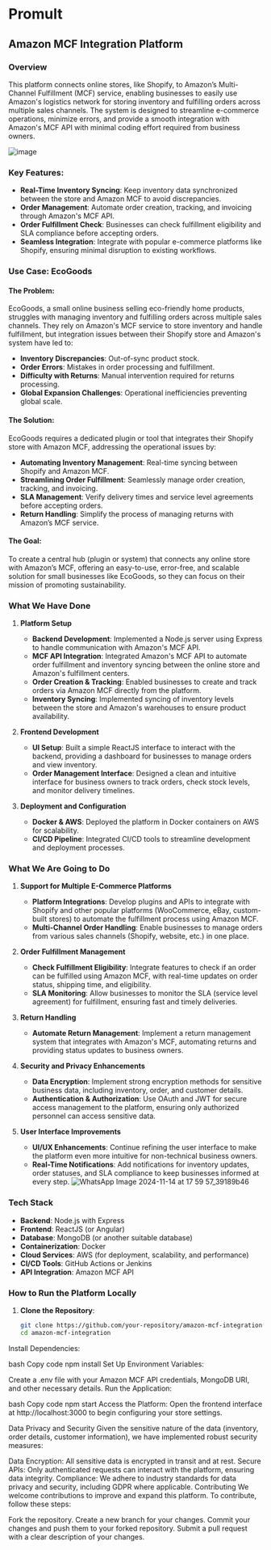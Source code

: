# Promult
## Amazon MCF Integration Platform

### Overview
This platform connects online stores, like Shopify, to Amazon’s Multi-Channel Fulfillment (MCF) service, enabling businesses to easily use Amazon's logistics network for storing inventory and fulfilling orders across multiple sales channels. The system is designed to streamline e-commerce operations, minimize errors, and provide a smooth integration with Amazon's MCF API with minimal coding effort required from business owners.

![image](https://github.com/user-attachments/assets/3559a829-d5de-4b5a-ab1e-1fc4fd60ce9d)


### Key Features:
- **Real-Time Inventory Syncing**: Keep inventory data synchronized between the store and Amazon MCF to avoid discrepancies.
- **Order Management**: Automate order creation, tracking, and invoicing through Amazon's MCF API.
- **Order Fulfillment Check**: Businesses can check fulfillment eligibility and SLA compliance before accepting orders.
- **Seamless Integration**: Integrate with popular e-commerce platforms like Shopify, ensuring minimal disruption to existing workflows.

### Use Case: EcoGoods
#### The Problem:
EcoGoods, a small online business selling eco-friendly home products, struggles with managing inventory and fulfilling orders across multiple sales channels. They rely on Amazon's MCF service to store inventory and handle fulfillment, but integration issues between their Shopify store and Amazon's system have led to:
- **Inventory Discrepancies**: Out-of-sync product stock.
- **Order Errors**: Mistakes in order processing and fulfillment.
- **Difficulty with Returns**: Manual intervention required for returns processing.
- **Global Expansion Challenges**: Operational inefficiencies preventing global scale.

#### The Solution:
EcoGoods requires a dedicated plugin or tool that integrates their Shopify store with Amazon MCF, addressing the operational issues by:
- **Automating Inventory Management**: Real-time syncing between Shopify and Amazon MCF.
- **Streamlining Order Fulfillment**: Seamlessly manage order creation, tracking, and invoicing.
- **SLA Management**: Verify delivery times and service level agreements before accepting orders.
- **Return Handling**: Simplify the process of managing returns with Amazon’s MCF service.

#### The Goal:
To create a central hub (plugin or system) that connects any online store with Amazon’s MCF, offering an easy-to-use, error-free, and scalable solution for small businesses like EcoGoods, so they can focus on their mission of promoting sustainability.

### What We Have Done
1. **Platform Setup**
    - **Backend Development**: Implemented a Node.js server using Express to handle communication with Amazon's MCF API.
    - **MCF API Integration**: Integrated Amazon's MCF API to automate order fulfillment and inventory syncing between the online store and Amazon's fulfillment centers.
    - **Order Creation & Tracking**: Enabled businesses to create and track orders via Amazon MCF directly from the platform.
    - **Inventory Syncing**: Implemented syncing of inventory levels between the store and Amazon's warehouses to ensure product availability.

2. **Frontend Development**
    - **UI Setup**: Built a simple ReactJS interface to interact with the backend, providing a dashboard for businesses to manage orders and view inventory.
    - **Order Management Interface**: Designed a clean and intuitive interface for business owners to track orders, check stock levels, and monitor delivery timelines.

3. **Deployment and Configuration**
    - **Docker & AWS**: Deployed the platform in Docker containers on AWS for scalability.
    - **CI/CD Pipeline**: Integrated CI/CD tools to streamline development and deployment processes.

### What We Are Going to Do
1. **Support for Multiple E-Commerce Platforms**
    - **Platform Integrations**: Develop plugins and APIs to integrate with Shopify and other popular platforms (WooCommerce, eBay, custom-built stores) to automate the fulfillment process using Amazon MCF.
    - **Multi-Channel Order Handling**: Enable businesses to manage orders from various sales channels (Shopify, website, etc.) in one place.

2. **Order Fulfillment Management**
    - **Check Fulfillment Eligibility**: Integrate features to check if an order can be fulfilled using Amazon MCF, with real-time updates on order status, shipping time, and eligibility.
    - **SLA Monitoring**: Allow businesses to monitor the SLA (service level agreement) for fulfillment, ensuring fast and timely deliveries.

3. **Return Handling**
    - **Automate Return Management**: Implement a return management system that integrates with Amazon's MCF, automating returns and providing status updates to business owners.

4. **Security and Privacy Enhancements**
    - **Data Encryption**: Implement strong encryption methods for sensitive business data, including inventory, order, and customer details.
    - **Authentication & Authorization**: Use OAuth and JWT for secure access management to the platform, ensuring only authorized personnel can access sensitive data.

5. **User Interface Improvements**
    - **UI/UX Enhancements**: Continue refining the user interface to make the platform even more intuitive for non-technical business owners.
    - **Real-Time Notifications**: Add notifications for inventory updates, order statuses, and SLA compliance to keep businesses informed at every step.
![WhatsApp Image 2024-11-14 at 17 59 57_39189b46](https://github.com/user-attachments/assets/c28138e1-3078-491e-8ec3-3044c9886c89)


### Tech Stack
- **Backend**: Node.js with Express
- **Frontend**: ReactJS (or Angular)
- **Database**: MongoDB (or another suitable database)
- **Containerization**: Docker
- **Cloud Services**: AWS (for deployment, scalability, and performance)
- **CI/CD Tools**: GitHub Actions or Jenkins
- **API Integration**: Amazon MCF API

### How to Run the Platform Locally

1. **Clone the Repository**:
   ```bash
   git clone https://github.com/your-repository/amazon-mcf-integration.git
   cd amazon-mcf-integration
Install Dependencies:

bash
Copy code
npm install
Set Up Environment Variables:

Create a .env file with your Amazon MCF API credentials, MongoDB URI, and other necessary details.
Run the Application:

bash
Copy code
npm start
Access the Platform: Open the frontend interface at http://localhost:3000 to begin configuring your store settings.

Data Privacy and Security
Given the sensitive nature of the data (inventory, order details, customer information), we have implemented robust security measures:

Data Encryption: All sensitive data is encrypted in transit and at rest.
Secure APIs: Only authenticated requests can interact with the platform, ensuring data integrity.
Compliance: We adhere to industry standards for data privacy and security, including GDPR where applicable.
Contributing
We welcome contributions to improve and expand this platform. To contribute, follow these steps:

Fork the repository.
Create a new branch for your changes.
Commit your changes and push them to your forked repository.
Submit a pull request with a clear description of your changes.

